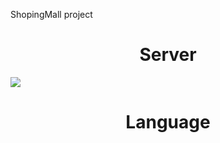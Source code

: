 ShopingMall project

<div align=center><h1>Server</h1></div> 
<img src="https://img.shields.io/badge/apache tomcat-F8DC75?style=for-the-badge&logo=apachetomcat&logoColor=white">
<div align=center><h1>Language</h1></div> 

